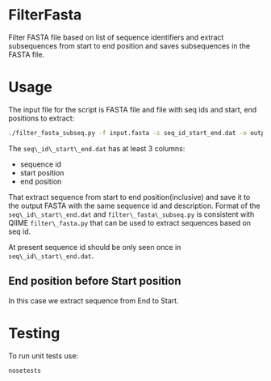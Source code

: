 # FilterFasta

Filter FASTA file based on list of sequence identifiers and extract subsequences from start to end position
and saves subsequences in the FASTA file.

# Usage

The input file for the script is FASTA file and file with seq ids and start, end positions to extract:
```bash
./filter_fasta_subseq.py -f input.fasta -s seq_id_start_end.dat -o output.fasta
```

The `seq\_id\_start\_end.dat` has at least 3 columns:
* sequence id
* start position
* end position

That extract sequence from start to end position(inclusive) and save it to the 
output FASTA with the same sequence id and description.
Format of the `seq\_id\_start\_end.dat` and `filter\_fasta\_subseq.py` is consistent with QIIME
`filter\_fasta.py` that can be used to extract sequences based on seq id.

At present sequence id should be only seen once in `seq\_id\_start\_end.dat`.

## End position before Start position

In this case we extract sequence from End to Start.

# Testing

To run unit tests use:
```
nosetests
```

